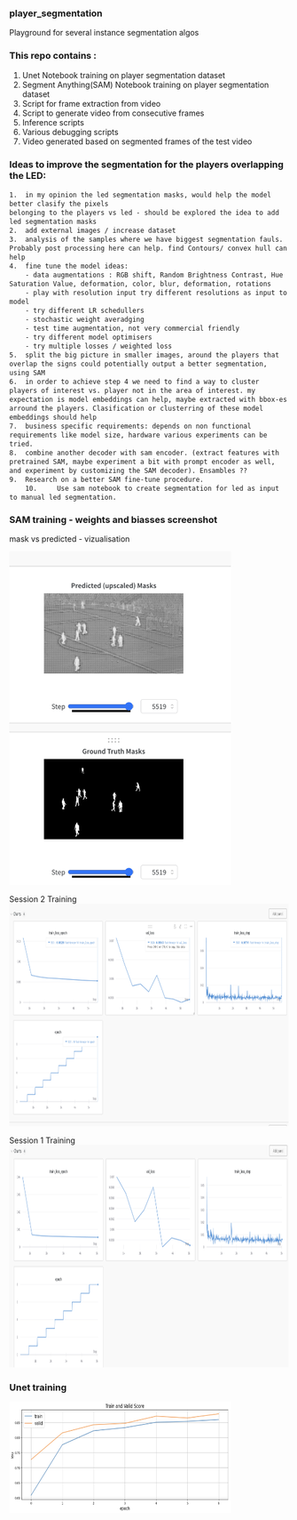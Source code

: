 ### player_segmentation
Playground for several instance segmentation algos

### This repo contains :
1. Unet Notebook training on player segmentation dataset
2. Segment Anything(SAM) Notebook training on player segmentation dataset
3. Script for frame extraction from video
4. Script to generate video from consecutive frames
5. Inference scripts
6. Various debugging scripts
7. Video generated based on segmented frames of the test video

### Ideas to improve the segmentation for the players overlapping the LED:

	1.	in my opinion the led segmentation masks, would help the model better clasify the pixels 
 	belonging to the players vs led - should be explored the idea to add led segmentation masks
 	2.	add external images / increase dataset
	3.	analysis of the samples where we have biggest segmentation fauls. Probably post processing here can help. find Contours/ convex hull can help
	4.	fine tune the model ideas: 
 		- data augmentations : RGB shift, Random Brightness Contrast, Hue Saturation Value, deformation, color, blur, deformation, rotations
   		- play with resolution input try different resolutions as input to model
		- try different LR schedullers
  		- stochastic weight averadging
    	- test time augmentation, not very commercial friendly
       	- try different model optimisers
    	- try multiple losses / weighted loss
	5.	split the big picture in smaller images, around the players that overlap the signs could potentially output a better segmentation, using SAM
	6.	in order to achieve step 4 we need to find a way to cluster players of interest vs. player not in the area of interest. my expectation is model embeddings can help, maybe extracted with bbox-es arround the players. Clasification or clusterring of these model embeddings should help
 	7.	business specific requirements: depends on non functional requirements like model size, hardware various experiments can be tried.
  	8.	combine another decoder with sam encoder. (extract features with pretrained SAM, maybe experiment a bit with prompt encoder as well, and experiment by customizing the SAM decoder). Ensambles ?? 
   	9.	Research on a better SAM fine-tune procedure.
    	10. 	Use sam notebook to create segmentation for led as input to manual led segmentation.
  
### SAM training - weights and biasses screenshot
mask vs predicted - vizualisation

<img src="images/mask_vs_predicted.png" width="400" height="600" />

Session 2 Training
<img src="images/sample_training_sam_session2.png" width="1000" height="400" />

Session 1 Training
<img src="images/sample_training_sam_sevelral_epochs.png" width="1000" height="400" />

### Unet training

<img src="images/sample_training_unet.png" width="400" height="200" />

